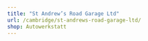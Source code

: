 ```yaml
---
title: "St Andrew’s Road Garage Ltd"
url: /cambridge/st-andrews-road-garage-ltd/
shop: Autowerkstatt
---
```


